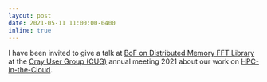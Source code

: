 ```yaml
---
layout: post
date: 2021-05-11 11:00:00-0400
inline: true
---
```


I have been invited to give a talk at [BoF on Distributed Memory FFT Library](http://www.fft.report/CUG21.html) at the [Cray User Group (CUG)](https://cug.org/) annual meeting 2021 about our work on [HPC-in-the-Cloud](https://arxiv.org/pdf/2011.00656.pdf).
